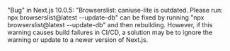 "Bug" in Next.js 10.0.5: "Browserslist: caniuse-lite is outdated. Please run: npx browserslist@latest --update-db" can be fixed by running "npx browserslist@latest --update-db" and then rebuilding. However, if this warning causes build failures in CI/CD, a solution may be to ignore the warning or update to a newer version of Next.js.

